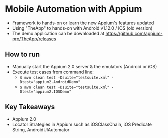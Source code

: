 # Mobile Automation with Appium 
- Framework to hands-on or learn the new Appium's features updated
- Using "TheApp" to hands-on with Android v1.12.0 / iOS (old version)  
- The demo application can be downloaded at https://github.com/appium-pro/TheApp/releases

## How to run 
 - Manually start the Appium 2.0 server & the emulators (Android or iOS) 
 - Execute test cases from command line:
   - ```$ mvn clean test -Dsuite="testsuite.xml" -Dtest="appium2.AndroidDemo"```
   - ```$ mvn clean test -Dsuite="testsuite.xml" -Dtest="appium2.IOSDemo"```

## Key Takeaways
 - Appium 2.0
 - Locator Strategies in Appium such as iOSClassChain, iOS Predicate String, AndroidUIAutomator